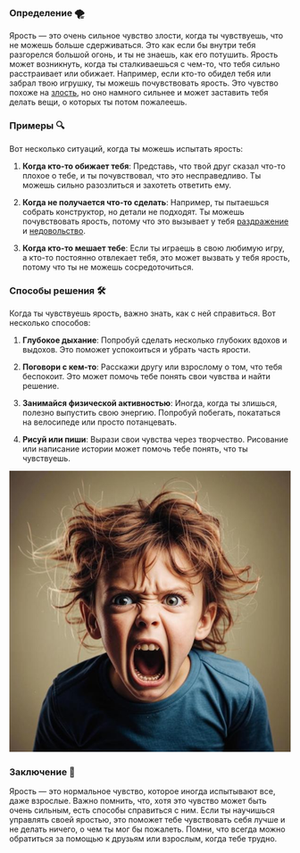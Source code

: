 ### Определение 🌪️
Ярость — это очень сильное чувство злости, когда ты чувствуешь, что не можешь больше сдерживаться. Это как если бы внутри тебя разгорелся большой огонь, и ты не знаешь, как его потушить. Ярость может возникнуть, когда ты сталкиваешься с чем-то, что тебя сильно расстраивает или обижает. Например, если кто-то обидел тебя или забрал твою игрушку, ты можешь почувствовать ярость. Это чувство похоже на [злость](злость.md), но оно намного сильнее и может заставить тебя делать вещи, о которых ты потом пожалеешь.

### Примеры 🔍
Вот несколько ситуаций, когда ты можешь испытать ярость:

1. **Когда кто-то обижает тебя**: Представь, что твой друг сказал что-то плохое о тебе, и ты почувствовал, что это несправедливо. Ты можешь сильно разозлиться и захотеть ответить ему.
   
2. **Когда не получается что-то сделать**: Например, ты пытаешься собрать конструктор, но детали не подходят. Ты можешь почувствовать ярость, потому что это вызывает у тебя [раздражение](раздражение.md) и [недовольство](недовольство.md).

3. **Когда кто-то мешает тебе**: Если ты играешь в свою любимую игру, а кто-то постоянно отвлекает тебя, это может вызвать у тебя ярость, потому что ты не можешь сосредоточиться.

### Способы решения 🛠️
Когда ты чувствуешь ярость, важно знать, как с ней справиться. Вот несколько способов:

1. **Глубокое дыхание**: Попробуй сделать несколько глубоких вдохов и выдохов. Это поможет успокоиться и убрать часть ярости.

2. **Поговори с кем-то**: Расскажи другу или взрослому о том, что тебя беспокоит. Это может помочь тебе понять свои чувства и найти решение.

3. **Занимайся физической активностью**: Иногда, когда ты злишься, полезно выпустить свою энергию. Попробуй побегать, покататься на велосипеде или просто потанцевать.

4. **Рисуй или пиши**: Вырази свои чувства через творчество. Рисование или написание истории может помочь тебе понять, что ты чувствуешь.



![Изображение ярость](ярость.jpg)



### Заключение 🌈
Ярость — это нормальное чувство, которое иногда испытывают все, даже взрослые. Важно помнить, что, хотя это чувство может быть очень сильным, есть способы справиться с ним. Если ты научишься управлять своей яростью, это поможет тебе чувствовать себя лучше и не делать ничего, о чем ты мог бы пожалеть. Помни, что всегда можно обратиться за помощью к друзьям или взрослым, когда тебе трудно.